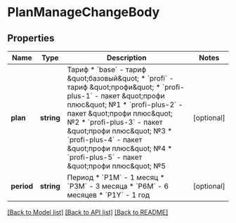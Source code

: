 # PlanManageChangeBody

## Properties
Name | Type | Description | Notes
------------ | ------------- | ------------- | -------------
**plan** | **string** | Тариф  * &#x60;base&#x60; - тариф \&quot;базовый\&quot; * &#x60;profi&#x60; - тариф \&quot;профи\&quot; * &#x60;profi-plus-1&#x60; - пакет \&quot;профи плюс\&quot; №1 * &#x60;profi-plus-2&#x60; - пакет \&quot;профи плюс\&quot; №2 * &#x60;profi-plus-3&#x60; - пакет \&quot;профи плюс\&quot; №3 * &#x60;profi-plus-4&#x60; - пакет \&quot;профи плюс\&quot; №4 * &#x60;profi-plus-5&#x60; - пакет \&quot;профи плюс\&quot; №5 | [optional] 
**period** | **string** | Период  * &#x60;P1M&#x60; - 1 месяц * &#x60;P3M&#x60; - 3 месяца * &#x60;P6M&#x60; - 6 месяцев * &#x60;P1Y&#x60; - 1 год | [optional] 

[[Back to Model list]](../README.md#documentation-for-models) [[Back to API list]](../README.md#documentation-for-api-endpoints) [[Back to README]](../README.md)


